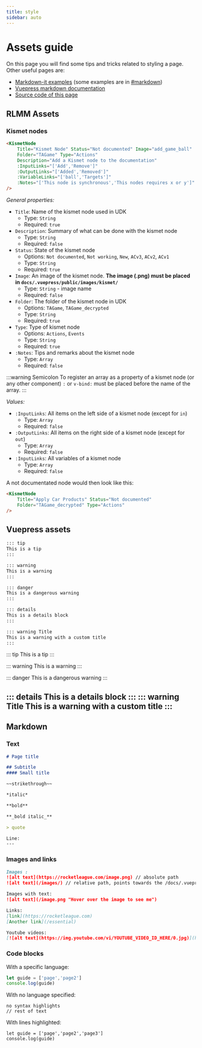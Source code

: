 ```yaml
---
title: style
sidebar: auto
---
```

# Assets guide

On this page you will find some tips and tricks related to styling a page. Other useful pages are:

- [Markdown-it examples](https://markdown-it.github.io/) (some examples are in [#markdown](assets.html#markdown))
- [Vuepress markdown documentation](https://vuepress.vuejs.org/guide/markdown.html)
- [Source code of this page](https://github.com/RocketLeagueMapmaking/RL-docs/blob/master/docs/assets.md)

## RLMM Assets

### Kismet nodes

```md
<KismetNode 
    Title="Kismet Node" Status="Not documented" Image="add_game_ball"
    Folder="TAGame" Type="Actions"
    Description="Add a Kismet node to the documentation" 
    :InputLinks="['Add','Remove']"
    :OutputLinks="['Added','Removed']"
    :VariableLinks="['ball','Targets']"
    :Notes="['This node is synchronous','This nodes requires x or y']"
/>
```

<KismetNode
    Title="Kismet Node" Status="Not documented" Image="add_game_ball"
    Folder="TAGame" Type="Actions"
    Description="Add a Kismet node to the documentation"
    :InputLinks="['Add','Remove']"
    :OutputLinks="['Added','Removed']"
    :VariableLinks="['ball','Targets']"
    :Notes="['This node is synchronous','This nodes requires x or y']"
/>

*General properties:*

- `Title`: Name of the kismet node used in UDK
  - Type: `String`
  - Required: `true`
- `Description`: Summary of what can be done with the kismet node
  - Type: `String`
  - Required: `false`
- `Status`: State of the kismet node
  - Options: `Not documented`, `Not working`, `New`, `ACv3`, `ACv2`, `ACv1`
  - Type: `String`
  - Required: `true`
- `Image`: An image of the kismet node. **The image (.png) must be placed in `docs/.vuepress/public/images/kismet/`**
  - Type: `String` - image name
  - Required: `false`
- `Folder`: The folder of the kismet node in UDK
  - Options: `TAGame`, `TAGame_decrypted`
  - Type: `String`
  - Required: `true`
- `Type`: Type of kismet node
  - Options: `Actions`, `Events`
  - Type: `String`
  - Required: `true`
- `:Notes`: Tips and remarks about the kismet node
  - Type: `Array`
  - Required: `false`

:::warning Semicolon
To register an array as a property of a kismet node (or any other component) `:` or `v-bind:` must be placed before the name of the array.
:::

*Values:*

- `:InputLinks`: All items on the left side of a kismet node (except for `in`)
  - Type: `Array`
  - Required: `false`
- `:OutputLinks`: All items on the right side of a kismet node (except for `out`)
  - Type: `Array`
  - Required: `false`
- `:InputLinks`: All variables of a kismet node
  - Type: `Array`
  - Required: `false`

A not documentated node would then look like this:

```md
<KismetNode 
    Title="Apply Car Products" Status="Not documented" 
    Folder="TAGame_decrypted" Type="Actions" 
/>
```

## Vuepress assets

```md
::: tip
This is a tip
:::

::: warning
This is a warning
:::

::: danger
This is a dangerous warning
:::

::: details
This is a details block
:::

::: warning Title
This is a warning with a custom title
:::
````

::: tip
This is a tip
:::

::: warning
This is a warning
:::

::: danger
This is a dangerous warning
:::

::: details
This is a details block
:::
::: warning Title
This is a warning with a custom title
:::
---

## Markdown

### Text

```md
# Page title

## Subtitle
#### Small title
```

```md
~~strikethrough~~

*italic*

**bold**

**_bold italic_**

> quote

Line:
---

```

### Images and links

```md
Images :
![alt text](https://rocketleague.com/image.png) // absolute path
![alt text](/images/) // relative path, points towards the /docs/.vuepress/public/images/ folder

Images with text:
![alt text](/image.png "Hover over the image to see me")

Links:
[link](https://rocketleague.com)
[Another link](/essential)

Youtube videos:
[![alt text](https://img.youtube.com/vi/YOUTUBE_VIDEO_ID_HERE/0.jpg)](https://www.youtube.com/watch?v=YOUTUBE_VIDEO_ID_HERE)
```

### Code blocks

With a specific language:

```javascript
let guide = ['page','page2']
console.log(guide)
```

With no language specified:

```
no syntax highlights
// rest of text
```

With lines highlighted:

```javascript{1}
let guide = ['page','page2','page3']
console.log(guide)
```
